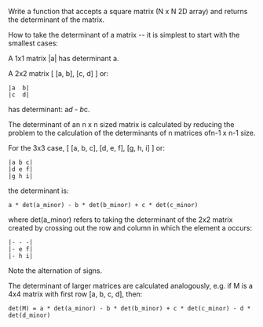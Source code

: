 Write a function that accepts a square matrix (N x N 2D array) and returns the determinant of the matrix.

How to take the determinant of a matrix -- it is simplest to start with the smallest cases:

A 1x1 matrix |a| has determinant a.

A 2x2 matrix [ [a, b], [c, d] ] or:

```
|a  b|
|c  d|
```
has determinant: a*d - b*c.

The determinant of an n x n sized matrix is calculated by reducing the problem to the calculation of the determinants of n matrices ofn-1 x n-1 size.

For the 3x3 case, [ [a, b, c], [d, e, f], [g, h, i] ] or:

```
|a b c|  
|d e f|  
|g h i|  
```
the determinant is: 
```
a * det(a_minor) - b * det(b_minor) + c * det(c_minor) 
```
where det(a_minor) refers to taking the determinant of the 2x2 matrix created by crossing out the row and column in which the element a occurs:
```
|- - -|
|- e f|
|- h i|  
```
Note the alternation of signs.

The determinant of larger matrices are calculated analogously, e.g. if M is a 4x4 matrix with first row [a, b, c, d], then:
```
det(M) = a * det(a_minor) - b * det(b_minor) + c * det(c_minor) - d * det(d_minor)
```